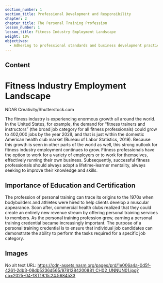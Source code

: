 ```yaml
---
section_number: 1
section_title: Professional Development and Responsibility
chapter: 2
chapter_title: The Personal Training Profession
lesson_number: 1
lesson_title: Fitness Industry Employment Landscape
weight: 10%
objectives:
  - Adhering to professional standards and business development practices.
---
```


## Content
# Fitness Industry Employment Landscape

NDAB Creativity/Shutterstock.com

The fitness industry is experiencing enormous growth all around the world. In the United States, for example, the demand for “fitness trainers and instructors” (the broad job category for all fitness professionals) could grow to 402,000 jobs by the year 2028, and that is just within the domestic American health club market (Bureau of Labor Statistics, 2019). Because this growth is seen in other parts of the world as well, this strong outlook for fitness industry employment continues to grow. Fitness professionals have the option to work for a variety of employers or to work for themselves, effectively running their own business. Subsequently, successful fitness professionals should always adopt a lifetime-learner mentality, always seeking to improve their knowledge and skills.

## Importance of Education and Certification

The profession of personal training can trace its origins to the 1970s when bodybuilders and athletes were hired to help clients develop a muscular appearance. Soon after, commercial health clubs realized that they could create an entirely new revenue stream by offering personal training services to members. As the personal training profession grew, earning a personal training credential became increasingly important. The purpose of a personal training credential is to ensure that individual job candidates can demonstrate the ability to perform the tasks required for a specific job category.

## Images

No alt text
URL: https://cdn-assets.nasm.org/pages/prd/1e006a4a-0d5f-4261-2db3-08db5236d565/9781284200881_CH02_UNNUN01.jpg?cb=2025-04-18T19:15:24.5684533